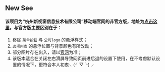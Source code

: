 ## New See
#### 该项目为“杭州新视窗信息技术有限公司”移动端官网的非官方版，地址为[点击这里](https://everend.github.io/Echo/index.html)，与官方版主要区别在于：
1. 移除 `菜单按钮` 与 `公司logo` 的悬浮样式；
2. `选项列表` 的悬浮位置与背景颜色有所改动；
3. 部分图片存在出入，请以[官网](http://wei.new-see.com)为准；
4. 该版本适合在关闭左右滑屏导致网页前进后退的设置下使用，在不考虑默认设置的情况下，更符合本人初衷╮(╯▽╰)╭
